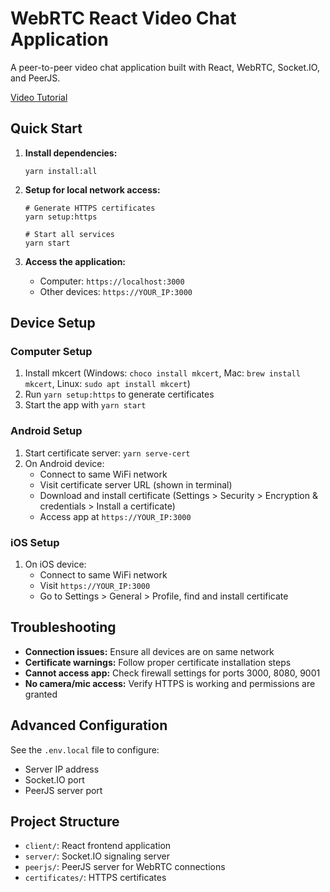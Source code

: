 # WebRTC React Video Chat Application

A peer-to-peer video chat application built with React, WebRTC, Socket.IO, and PeerJS.

[Video Tutorial](https://www.youtube.com/watch?v=3KYKXsnMpAo&list=PLivfVBKXLkx_1VKrqHv4K6sKIoWTEVlJ9)

## Quick Start

1. **Install dependencies:**
   ```
   yarn install:all
   ```

2. **Setup for local network access:**
   ```
   # Generate HTTPS certificates
   yarn setup:https
   
   # Start all services
   yarn start
   ```

3. **Access the application:**
   - Computer: `https://localhost:3000`
   - Other devices: `https://YOUR_IP:3000`

## Device Setup

### Computer Setup

1. Install mkcert (Windows: `choco install mkcert`, Mac: `brew install mkcert`, Linux: `sudo apt install mkcert`)
2. Run `yarn setup:https` to generate certificates
3. Start the app with `yarn start`

### Android Setup

1. Start certificate server: `yarn serve-cert`
2. On Android device:
   - Connect to same WiFi network
   - Visit certificate server URL (shown in terminal)
   - Download and install certificate (Settings > Security > Encryption & credentials > Install a certificate)
   - Access app at `https://YOUR_IP:3000`

### iOS Setup

1. On iOS device:
   - Connect to same WiFi network
   - Visit `https://YOUR_IP:3000`
   - Go to Settings > General > Profile, find and install certificate

## Troubleshooting

- **Connection issues:** Ensure all devices are on same network
- **Certificate warnings:** Follow proper certificate installation steps
- **Cannot access app:** Check firewall settings for ports 3000, 8080, 9001
- **No camera/mic access:** Verify HTTPS is working and permissions are granted

## Advanced Configuration

See the `.env.local` file to configure:
- Server IP address
- Socket.IO port
- PeerJS server port

## Project Structure

- `client/`: React frontend application
- `server/`: Socket.IO signaling server
- `peerjs/`: PeerJS server for WebRTC connections
- `certificates/`: HTTPS certificates
